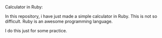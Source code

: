 Calculator in Ruby:

In this repository, i have just made a simple calculator in Ruby. This is not so difficult. Ruby is an awesome programming language.

I do this just for some practice.